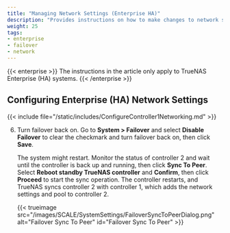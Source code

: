 ```yaml
---
title: "Managing Network Settings (Enterprise HA)"
description: "Provides instructions on how to make changes to network settings on TrueNAS Enterprise (HA) systems."
weight: 25
tags:
- enterprise
- failover
- network
---
```


{{< enterprise >}}
The instructions in the article only apply to TrueNAS Enterprise (HA) systems.
{{< /enterprise >}}

## Configuring Enterprise (HA) Network Settings
{{< include file="/static/includes/ConfigureController1Networking.md" >}}

6. Turn failover back on.
   Go to **System > Failover** and select **Disable Failover** to clear the checkmark and turn failover back on, then click **Save**.

   The system might restart.
   Monitor the status of controller 2 and wait until the controller is back up and running, then click **Sync To Peer**.
   Select **Reboot standby TrueNAS controller** and **Confirm**, then click **Proceed** to start the sync operation.
   The controller restarts, and TrueNAS syncs controller 2 with controller 1, which adds the network settings and pool to controller 2.

   {{< trueimage src="/images/SCALE/SystemSettings/FailoverSyncToPeerDialog.png" alt="Failover Sync To Peer" id="Failover Sync To Peer" >}}
